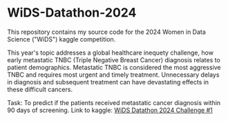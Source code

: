 # WiDS-Datathon-2024
This repository contains my source code for the 2024 Women in Data Science ("WiDS") kaggle competition. 

This year's topic addresses a global healthcare inequety challenge, how early metastatic TNBC (Triple Negative Breast Cancer) diagnosis relates to patient demographics.
Metastatic TNBC is considered the most aggressive TNBC and requires most urgent and timely treatment. Unnecessary delays in diagnosis and subsequent treatment can have devastating effects in these difficult cancers.

Task: To predict if the patients received metastatic cancer diagnosis within 90 days of screening.
Link to kaggle: [WiDS Datathon 2024 Challenge #1](https://www.kaggle.com/competitions/widsdatathon2024-challenge1)
